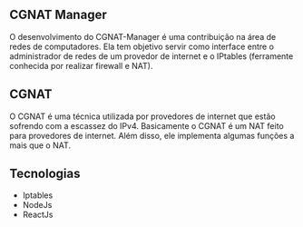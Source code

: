 ## CGNAT Manager

O desenvolvimento do CGNAT-Manager é uma contribuição na área de redes de computadores. Ela tem objetivo servir como interface entre o administrador de redes de um provedor de internet e o IPtables (ferramente conhecida por realizar firewall e NAT).

## CGNAT
O CGNAT é uma técnica utilizada por provedores de internet que estão sofrendo com a escassez do IPv4. Basicamente o CGNAT é um NAT feito para provedores de internet. Além disso, ele implementa algumas funções a mais que o NAT.

## Tecnologias

- Iptables
- NodeJs
- ReactJs